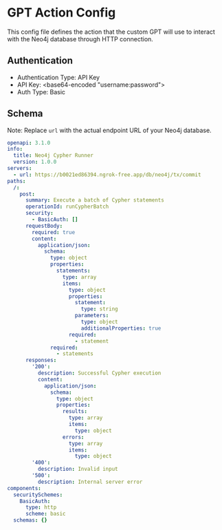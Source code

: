 # GPT Action Config
This config file defines the action that the custom GPT will use to interact with the Neo4j database through HTTP connection.

## Authentication
- Authentication Type: API Key
- API Key: <base64-encoded "username:password">
- Auth Type: Basic

## Schema
Note: Replace `url` with the actual endpoint URL of your Neo4j database.

```yaml
openapi: 3.1.0
info:
  title: Neo4j Cypher Runner
  version: 1.0.0
servers:
  - url: https://b0021ed86394.ngrok-free.app/db/neo4j/tx/commit
paths:
  /:
    post:
      summary: Execute a batch of Cypher statements
      operationId: runCypherBatch
      security:
        - BasicAuth: []
      requestBody:
        required: true
        content:
          application/json:
            schema:
              type: object
              properties:
                statements:
                  type: array
                  items:
                    type: object
                    properties:
                      statement:
                        type: string
                      parameters:
                        type: object
                        additionalProperties: true
                    required:
                      - statement
              required:
                - statements
      responses:
        '200':
          description: Successful Cypher execution
          content:
            application/json:
              schema:
                type: object
                properties:
                  results:
                    type: array
                    items:
                      type: object
                  errors:
                    type: array
                    items:
                      type: object
        '400':
          description: Invalid input
        '500':
          description: Internal server error
components:
  securitySchemes:
    BasicAuth:
      type: http
      scheme: basic
  schemas: {}

```
